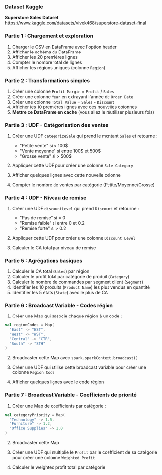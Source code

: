 ### Dataset Kaggle

**Superstore Sales Dataset**
https://www.kaggle.com/datasets/vivek468/superstore-dataset-final

### Partie 1 : Chargement et exploration

1. Charger le CSV en DataFrame avec l'option header
2. Afficher le schéma du DataFrame
3. Afficher les 20 premières lignes
4. Compter le nombre total de lignes
5. Afficher les régions uniques (colonne `Region`)

### Partie 2 : Transformations simples

1. Créer une colonne `Profit Margin` = `Profit` / `Sales`
2. Créer une colonne `Year` en extrayant l'année de `Order Date`
3. Créer une colonne `Total Value` = `Sales` - `Discount`
4. Afficher les 10 premières lignes avec ces nouvelles colonnes
5. **Mettre ce DataFrame en cache** (vous allez le réutiliser plusieurs fois)

### Partie 3 : UDF - Catégorisation des ventes

1. Créer une UDF `categorizeSale` qui prend le montant `Sales` et retourne :

   - "Petite vente" si < 100$
   - "Vente moyenne" si entre 100$ et 500$
   - "Grosse vente" si > 500$

2. Appliquer cette UDF pour créer une colonne `Sale Category`
3. Afficher quelques lignes avec cette nouvelle colonne
4. Compter le nombre de ventes par catégorie (Petite/Moyenne/Grosse)

### Partie 4 : UDF - Niveau de remise

1. Créer une UDF `discountLevel` qui prend `Discount` et retourne :

   - "Pas de remise" si = 0
   - "Remise faible" si entre 0 et 0.2
   - "Remise forte" si > 0.2

2. Appliquer cette UDF pour créer une colonne `Discount Level`
3. Calculer le CA total par niveau de remise

### Partie 5 : Agrégations basiques

1. Calculer le CA total (`Sales`) par région
2. Calculer le profit total par catégorie de produit (`Category`)
3. Calculer le nombre de commandes par segment client (`Segment`)
4. Identifier les 10 produits (`Product Name`) les plus vendus en quantité
5. Identifier les 5 états (`State`) avec le plus de CA

### Partie 6 : Broadcast Variable - Codes région

1. Créer une Map qui associe chaque région à un code :

```scala
val regionCodes = Map(
  "East" -> "EST",
  "West" -> "WST",
  "Central" -> "CTR",
  "South" -> "STH"
)
```

2. Broadcaster cette Map avec `spark.sparkContext.broadcast()`

3. Créer une UDF qui utilise cette broadcast variable pour créer une colonne `Region Code`

4. Afficher quelques lignes avec le code région

### Partie 7 : Broadcast Variable - Coefficients de priorité

1. Créer une Map de coefficients par catégorie :

```scala
val categoryPriority = Map(
  "Technology" -> 1.5,
  "Furniture" -> 1.2,
  "Office Supplies" -> 1.0
)
```

2. Broadcaster cette Map

3. Créer une UDF qui multiplie le `Profit` par le coefficient de sa catégorie pour créer une colonne `Weighted Profit`

4. Calculer le weighted profit total par catégorie
